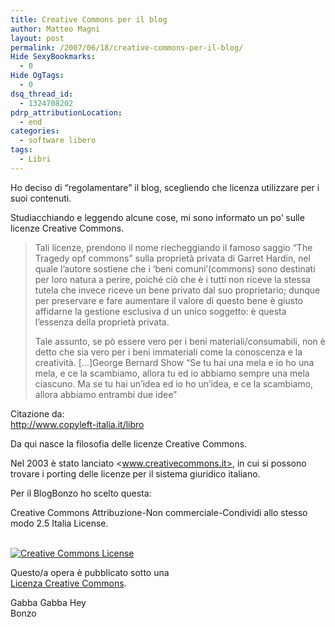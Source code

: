 ```yaml
---
title: Creative Commons per il blog
author: Matteo Magni
layout: post
permalink: /2007/06/18/creative-commons-per-il-blog/
Hide SexyBookmarks:
  - 0
Hide OgTags:
  - 0
dsq_thread_id:
  - 1324708202
pdrp_attributionLocation:
  - end
categories:
  - software libero
tags:
  - Libri
---
```

Ho deciso di &#8220;regolamentare&#8221; il blog, scegliendo che licenza utilizzare per i suoi contenuti.

Studiacchiando e leggendo alcune cose, mi sono informato un po&#8217; sulle licenze Creative Commons.

> Tali licenze, prendono il nome riecheggiando il famoso saggio &#8220;The Tragedy opf commons&#8221; sulla proprietà privata di Garret Hardin, nel quale l&#8217;autore sostiene che i &#8216;beni comuni&#8217;(commons) sono destinati per loro natura a perire, poiché ciò che è i tutti non riceve la stessa tutela che invece riceve un bene privato dal suo proprietario; dunque per preservare e fare aumentare il valore di questo bene è giusto affidarne la gestione esclusiva d un unico soggetto: è questa l&#8217;essenza della proprietà privata.
> 
> Tale assunto, se pò essere vero per i beni materiali/consumabili, non è detto che sia vero per i beni immateriali come la conoscenza e la creatività. [...]George Bernard Show &#8220;Se tu hai una mela e io ho una mela, e ce la scambiamo, allora tu ed io abbiamo sempre una mela ciascuno. Ma se tu hai un&#8217;idea ed io ho un&#8217;idea, e ce la scambiamo, allora abbiamo entrambi due idee&#8221; 

Citazione da:  
<http://www.copyleft-italia.it/libro>

Da qui nasce la filosofia delle licenze Creative Commons.

Nel 2003 è stato lanciato <www.creativecommons.it>, in cui si possono trovare i porting delle licenze per il sistema giuridico italiano.

Per il BlogBonzo ho scelto questa:

Creative Commons Attribuzione-Non commerciale-Condividi allo stesso modo 2.5 Italia License. 

<a rel="license" href="http://creativecommons.org/licenses/by-nc-sa/2.5/it/"><br /> <img alt="Creative Commons License" style="border-width:0" src="http://i.creativecommons.org/l/by-nc-sa/2.5/it/88x31.png" /><br /> </a>  
  
Questo/a opera è pubblicato sotto una  
<a rel="license" href="http://creativecommons.org/licenses/by-nc-sa/2.5/it/">Licenza Creative Commons</a>.

Gabba Gabba Hey  
Bonzo

<div class='kindleWidget kindleLight' >
  
</div>

